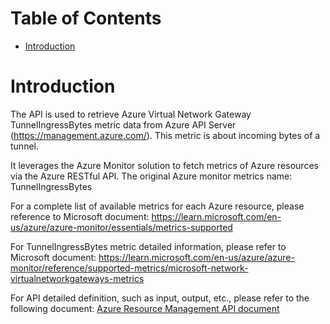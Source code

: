 # Table of Contents
- [Introduction](#introduction)


# Introduction <a name="introduction"></a>
The API is used to retrieve Azure Virtual Network Gateway TunnelIngressBytes metric data from Azure API Server (https://management.azure.com/). This metric is about incoming bytes of a tunnel.



It leverages the Azure Monitor solution to fetch metrics of Azure resources via the Azure RESTful API. The original Azure monitor metrics name: TunnelIngressBytes



For a complete list of available metrics for each Azure resource, please reference to Microsoft document: https://learn.microsoft.com/en-us/azure/azure-monitor/essentials/metrics-supported 

For TunnelIngressBytes metric detailed information, please refer to Microsoft document: https://learn.microsoft.com/en-us/azure/azure-monitor/reference/supported-metrics/microsoft-network-virtualnetworkgateways-metrics

For API detailed definition, such as input, output, etc., please refer to the following document:
[Azure Resource Management API document](https://learn.microsoft.com/en-us/rest/api/monitor/metrics/list?view=rest-monitor-2023-10-01&tabs=HTTP)